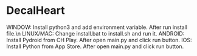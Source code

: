 # DecalHeart
WINDOW:
Install python3 and add environment variable. After run install file.\n
LINUX/MAC:
Change install.bat to install.sh and run it.
ANDROID:
Install Pydroid from CH Play. After open main.py and click run button.
IOS:
Install Python from App Store. After open main.py and click run button.
